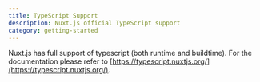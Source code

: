 ```yaml
---
title: TypeScript Support
description: Nuxt.js official TypeScript support
category: getting-started
---
```


Nuxt.js has full support of typescript (both runtime and buildtime). For the documentation please refer to [https://typescript.nuxtjs.org/](https://typescript.nuxtjs.org/).
